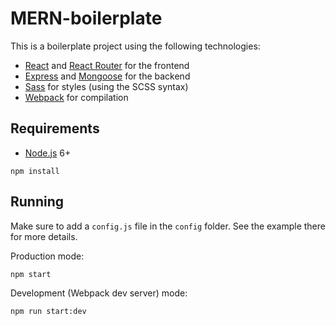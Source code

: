 # MERN-boilerplate

This is a boilerplate project using the following technologies:

-   [React](https://facebook.github.io/react/) and [React Router](https://reacttraining.com/react-router/) for the frontend
-   [Express](http://expressjs.com/) and [Mongoose](http://mongoosejs.com/) for the backend
-   [Sass](http://sass-lang.com/) for styles (using the SCSS syntax)
-   [Webpack](https://webpack.github.io/) for compilation

## Requirements

-   [Node.js](https://nodejs.org/en/) 6+

```shell
npm install
```

## Running

Make sure to add a `config.js` file in the `config` folder. See the example there for more details.

Production mode:

```shell
npm start
```

Development (Webpack dev server) mode:

```shell
npm run start:dev
```
